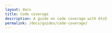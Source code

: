 ```yaml
---
layout: docs
title: Code coverage
description: A guide on code coverage with 6to5
permalink: /docs/guides/code-coverage/
---
```

